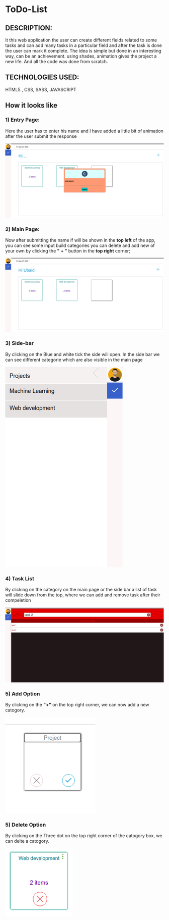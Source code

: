 # ToDo-List
## DESCRIPTION: 
It this web application the user can create different fields related to some tasks and can add many tasks in a particular field and after the task is done the user can mark it complete. The idea is simple but done in an interesting way, can be an achievement. using shades, animation gives the project a new life. And all the code was done from scratch.

## TECHNOLOGIES USED:
HTML5 , CSS, SASS, JAVASCRIPT

## How it looks like
### 1) Entry Page: 
Here the user has to enter his name and I have added a little bit of animation after the user submit the response

![alt text](https://github.com/Ubaid-Manzoor/ToDo-List/blob/gh-pages/images/entry_page.png)

### 2) Main Page:
Now after submitting the name if will be shown in the **top left** of the app, you can see some input build categories you can delete and add new of your own by clicking the **" + "** button in the **top right** corner;

![alt text](https://github.com/Ubaid-Manzoor/ToDo-List/blob/gh-pages/images/main_page.png)

### 3) Side-bar
By clicking on the Blue and white tick the side will open. In the side bar we can see different categorie which are also visible in the main page 

![alt text](https://github.com/Ubaid-Manzoor/ToDo-List/blob/gh-pages/images/side_bar.png)

### 4) Task List
By clicking on the category on the main page or the side bar a list of task will slide down from the top, where we can add and remove task after their compeletion

![alt text](https://github.com/Ubaid-Manzoor/ToDo-List/blob/gh-pages/images/task_list.png)

### 5) Add Option
By clicking on the **"+"** on the top right corner, we can now add a new catogory.

![alt text](https://github.com/Ubaid-Manzoor/ToDo-List/blob/gh-pages/images/add_option.png)

### 5) Delete Option
By clicking on the Three dot on the top right corner of the catogory box, we can delte a catogory.

![alt text](https://github.com/Ubaid-Manzoor/ToDo-List/blob/gh-pages/images/cancel_button.png)
